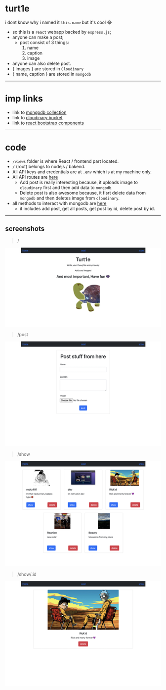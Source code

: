 # turt1e

i dont know why i named it `this.name` but it's cool 😂


*  so this is a `react` webapp backed by `express.js`;
*  anyone can make a post;
    *   post consist of 3 things:
        1. name
        2. caption
        3. image
*   anyone can also delete post.
*   { images } are stored in `Cloudinary`
*   { name, caption } are stored in `mongodb`

---

#   imp links

*   link to [mongodb collection](https://cloud.mongodb.com/v2/6090eeb50c0db149bafc5508#metrics/replicaSet/60fe92dcb605e117959fe9c0/explorer/React-app-0/posts/find)
*   link to [cloudinary bucket](https://cloudinary.com/console/c-ad683e5b8f8cb3d4b5036e79a830e3/media_library/folders/b067f9db70086538c4d0f079541ca14e)
*   link to [react bootstrap components](https://react-bootstrap.github.io/components/alerts/)

---

#   code

*   `/views` folder is where React / frontend part located.
*   `/` (root) belongs to nodejs / bakend.
*   All API keys and credentials are at `.env` which is at my machine only.
*   All API routes are [here](./controllers/post.js)
    *   Add post is really interesting because, it uploads image to `cloudinary` first and then add data to `mongodb`.
    *   Delete post is also awesome because, it fisrt delete data from `mongodb` and then deletes image from `cloudinary`.
*   all methods to interact with mongodb are [here](./modals/post.js)
    *   it includes add post, get all posts, get post by id, delete post by id.

---

##  screenshots

>   /

![img1](./img/home.png)

>   /post

![img2](./img/post.png)

>   /show

![img3](./img/show_all.png)

>   /show/:id

![img4](./img/show_id.png)





